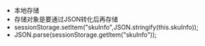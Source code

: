 + 本地存储
+ 存储对象是要通过JSON转化后再存储
+ sessionStorage.setItem("skuInfo",JSON.stringify(this.skuInfo));
+ JSON.parse(sessionStorage.getItem("skuInfo"));